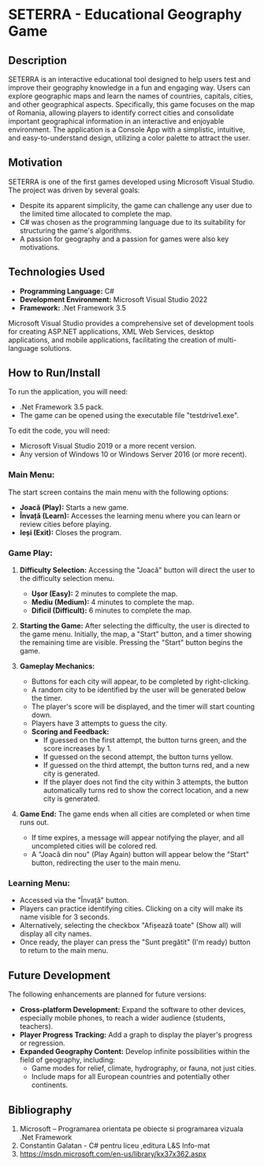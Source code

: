 # SETERRA - Educational Geography Game

## Description
SETERRA is an interactive educational tool designed to help users test and improve their geography knowledge in a fun and engaging way. Users can explore geographic maps and learn the names of countries, capitals, cities, and other geographical aspects. Specifically, this game focuses on the map of Romania, allowing players to identify correct cities and consolidate important geographical information in an interactive and enjoyable environment. The application is a Console App with a simplistic, intuitive, and easy-to-understand design, utilizing a color palette to attract the user.

## Motivation
SETERRA is one of the first games developed using Microsoft Visual Studio. The project was driven by several goals:
* Despite its apparent simplicity, the game can challenge any user due to the limited time allocated to complete the map.
* C# was chosen as the programming language due to its suitability for structuring the game's algorithms. 
* A passion for geography and a passion for games were also key motivations. 

## Technologies Used
* **Programming Language:** C# 
* **Development Environment:** Microsoft Visual Studio 2022 
* **Framework:** .Net Framework 3.5 

Microsoft Visual Studio provides a comprehensive set of development tools for creating ASP.NET applications, XML Web Services, desktop applications, and mobile applications, facilitating the creation of multi-language solutions.

## How to Run/Install
To run the application, you will need:
* .Net Framework 3.5 pack. 
* The game can be opened using the executable file "testdrive1.exe".

To edit the code, you will need:
* Microsoft Visual Studio 2019 or a more recent version. 
* Any version of Windows 10 or Windows Server 2016 (or more recent).

### Main Menu: 
The start screen contains the main menu with the following options:
* **Joacă (Play):** Starts a new game.
* **Învață (Learn):** Accesses the learning menu where you can learn or review cities before playing.
* **Ieși (Exit):** Closes the program. 

### Game Play:

1.  **Difficulty Selection:** Accessing the "Joacă" button will direct the user to the difficulty selection menu. 
    * **Ușor (Easy):** 2 minutes to complete the map. 
    * **Mediu (Medium):** 4 minutes to complete the map. 
    * **Dificil (Difficult):** 6 minutes to complete the map. 

2.  **Starting the Game:** After selecting the difficulty, the user is directed to the game menu. Initially, the map, a "Start" button, and a timer showing the remaining time are visible. Pressing the "Start" button begins the game.

3.  **Gameplay Mechanics:**
    * Buttons for each city will appear, to be completed by right-clicking.
    * A random city to be identified by the user will be generated below the timer.
    * The player's score will be displayed, and the timer will start counting down.
    * Players have 3 attempts to guess the city.
    * **Scoring and Feedback:**
        * If guessed on the first attempt, the button turns green, and the score increases by 1. 
        * If guessed on the second attempt, the button turns yellow. 
        * If guessed on the third attempt, the button turns red, and a new city is generated. 
        * If the player does not find the city within 3 attempts, the button automatically turns red to show the correct location, and a new city is generated.

4.  **Game End:** The game ends when all cities are completed or when time runs out. 
    * If time expires, a message will appear notifying the player, and all uncompleted cities will be colored red.
    * A "Joacă din nou" (Play Again) button will appear below the "Start" button, redirecting the user to the main menu.

### Learning Menu:
* Accessed via the "Învață" button.
* Players can practice identifying cities. Clicking on a city will make its name visible for 3 seconds.
* Alternatively, selecting the checkbox "Afișează toate" (Show all) will display all city names.
* Once ready, the player can press the "Sunt pregătit" (I'm ready) button to return to the main menu.

## Future Development
The following enhancements are planned for future versions: 
* **Cross-platform Development:** Expand the software to other devices, especially mobile phones, to reach a wider audience (students, teachers).
* **Player Progress Tracking:** Add a graph to display the player's progress or regression.
* **Expanded Geography Content:** Develop infinite possibilities within the field of geography, including:
    * Game modes for relief, climate, hydrography, or fauna, not just cities.
    * Include maps for all European countries and potentially other continents.

## Bibliography
1.  Microsoft – Programarea orientata pe obiecte si programarea vizuala .Net Framework 
2.  Constantin Galatan - C# pentru liceu ,editura L&S Info-mat 
3.  https://msdn.microsoft.com/en-us/library/kx37x362.aspx 
